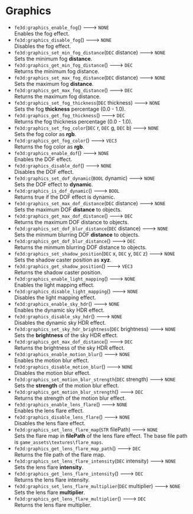 # Graphics
- `fe3d:graphics_enable_fog`() ---> `NONE`  
  Enables the fog effect.
- `fe3d:graphics_disable_fog`() ---> `NONE`  
  Disables the fog effect.
- `fe3d:graphics_set_min_fog_distance`(`DEC` distance) ---> `NONE`  
  Sets the minimum fog **distance**.
- `fe3d:graphics_get_min_fog_distance`() ---> `DEC`  
  Returns the minimum fog distance.
- `fe3d:graphics_set_max_fog_distance`(`DEC` distance) ---> `NONE`  
  Sets the maximum fog **distance**.
- `fe3d:graphics_get_max_fog_distance`() ---> `DEC`  
  Returns the maximum fog distance.
- `fe3d:graphics_set_fog_thickness`(`DEC` thickness) ---> `NONE`  
  Sets the fog **thickness** percentage (0.0 - 1.0).
- `fe3d:graphics_get_fog_thickness`() ---> `DEC`  
  Returns the fog thickness percentage (0.0 - 1.0).
- `fe3d:graphics_set_fog_color`(`DEC` r, `DEC` g, `DEC` b) ---> `NONE`  
  Sets the fog color as **rgb**.
- `fe3d:graphics_get_fog_color`() ---> `VEC3`  
  Returns the fog color as **rgb**.
- `fe3d:graphics_enable_dof`() ---> `NONE`  
  Enables the DOF effect.
- `fe3d:graphics_disable_dof`() ---> `NONE`  
  Disables the DOF effect.
- `fe3d:graphics_set_dof_dynamic`(`BOOL` dynamic) ---> `NONE`  
  Sets the DOF effect to **dynamic**.
- `fe3d:graphics_is_dof_dynamic`() ---> `BOOL`  
  Returns true if the DOF effect is dynamic.
- `fe3d:graphics_set_max_dof_distance`(`DEC` distance) ---> `NONE`  
  Sets the maximum DOF **distance** to objects.
- `fe3d:graphics_get_max_dof_distance`() ---> `DEC`  
  Returns the maximum DOF distance to objects.
- `fe3d:graphics_set_dof_blur_distance`(`DEC` distance) ---> `NONE`  
  Sets the minmum blurring DOF **distance** to objects.
- `fe3d:graphics_get_dof_blur_distance`() ---> `DEC`  
  Returns the minmum blurring DOF distance to objects.
- `fe3d:graphics_set_shadow_position`(`DEC` x, `DEC` y, `DEC` z) ---> `NONE`  
  Sets the shadow caster position as **xyz**.
- `fe3d:graphics_get_shadow_position`() ---> `VEC3`  
  Returns the shadow caster position.
- `fe3d:graphics_enable_light_mapping`() ---> `NONE`  
  Enables the light mapping effect.
- `fe3d:graphics_disable_light_mapping`() ---> `NONE`  
  Disables the light mapping effect.
- `fe3d:graphics_enable_sky_hdr`() ---> `NONE`  
  Enables the dynamic sky HDR effect.
- `fe3d:graphics_disable_sky_hdr`() ---> `NONE`  
  Disables the dynamic sky HDR effect.
- `fe3d:graphics_set_sky_hdr_brightness`(`DEC` brightness) ---> `NONE`  
  Sets the **brightness** of the sky HDR effect.
- `fe3d:graphics_get_max_dof_distance`() ---> `DEC`  
  Returns the brightness of the sky HDR effect.
- `fe3d:graphics_enable_motion_blur`() ---> `NONE`  
  Enables the motion blur effect.
- `fe3d:graphics_disable_motion_blur`() ---> `NONE`  
  Disables the motion blur effect.
- `fe3d:graphics_set_motion_blur_strength`(`DEC` strength) ---> `NONE`  
  Sets the **strength** of the motion blur effect.
- `fe3d:graphics_get_motion_blur_strength`() ---> `DEC`  
  Returns the strength of the motion blur effect.
- `fe3d:graphics_enable_lens_flare`() ---> `NONE`  
  Enables the lens flare effect.
- `fe3d:graphics_disable_lens_flare`() ---> `NONE`  
  Disables the lens flare effect.
- `fe3d:graphics_set_lens_flare_map`(`STR` filePath) ---> `NONE`  
  Sets the flare map in **filePath** of the lens flare effect. The base file path is `game_assets\textures\flare_maps`.
- `fe3d:graphics_get_lens_flare_map_path`() ---> `DEC`  
  Returns the file path of the flare map.
- `fe3d:graphics_set_lens_flare_intensity`(`DEC` intensity) ---> `NONE`  
  Sets the lens flare **intensity**.
- `fe3d:graphics_get_lens_flare_intensity`() ---> `DEC`  
  Returns the lens flare intensity.
- `fe3d:graphics_set_lens_flare_multiplier`(`DEC` multiplier) ---> `NONE`  
  Sets the lens flare **multiplier**.
- `fe3d:graphics_get_lens_flare_multiplier`() ---> `DEC`  
  Returns the lens flare multiplier.

